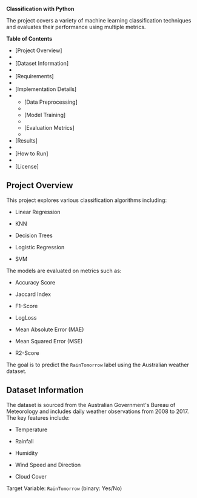 **Classification with Python**

The project covers a variety of machine learning classification techniques and evaluates their performance using multiple metrics.

**Table of Contents**

- [Project Overview]
- 
- [Dataset Information]
- 
- [Requirements]
- 
- [Implementation Details]
- 
  - [Data Preprocessing]
  - 
  - [Model Training]
  - 
  - [Evaluation Metrics]
  - 
- [Results]
- 
- [How to Run]
- 
- [License]

## Project Overview

This project explores various classification algorithms including:

- Linear Regression
  
- KNN
  
- Decision Trees
  
- Logistic Regression
  
- SVM

The models are evaluated on metrics such as:

- Accuracy Score

- Jaccard Index

- F1-Score
  
- LogLoss

- Mean Absolute Error (MAE)

- Mean Squared Error (MSE)

- R2-Score

The goal is to predict the `RainTomorrow` label using the Australian weather dataset.

## Dataset Information

The dataset is sourced from the Australian Government's Bureau of Meteorology and includes daily weather observations from 2008 to 2017. The key features include:

- Temperature
  
- Rainfall
  
- Humidity
  
- Wind Speed and Direction
  
- Cloud Cover

Target Variable: `RainTomorrow` (binary: Yes/No)

